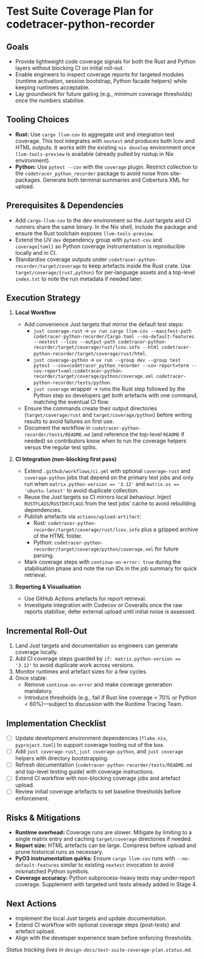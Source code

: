 # Test Suite Coverage Plan for codetracer-python-recorder

## Goals
- Provide lightweight code coverage signals for both the Rust and Python layers without blocking CI on initial roll-out.
- Enable engineers to inspect coverage reports for targeted modules (runtime activation, session bootstrap, Python facade helpers) while keeping runtimes acceptable.
- Lay groundwork for future gating (e.g., minimum coverage thresholds) once the numbers stabilise.

## Tooling Choices
- **Rust:** Use `cargo llvm-cov` to aggregate unit and integration test coverage. This tool integrates with `nextest` and produces both lcov and HTML outputs. It works with the existing `nix develop` environment once `llvm-tools-preview` is available (already pulled by rustup in Nix environment).
- **Python:** Use `pytest --cov` with the `coverage` plugin. Restrict collection to the `codetracer_python_recorder` package to avoid noise from site-packages. Generate both terminal summaries and Cobertura XML for upload.

## Prerequisites & Dependencies
- Add `cargo-llvm-cov` to the dev environment so the Just targets and CI runners share the same binary. In the Nix shell, include the package and ensure the Rust toolchain exposes `llvm-tools-preview`.
- Extend the UV `dev` dependency group with `pytest-cov` and `coverage[toml]` so Python coverage instrumentation is reproducible locally and in CI.
- Standardise coverage outputs under `codetracer-python-recorder/target/coverage` to keep artefacts inside the Rust crate. Use `target/coverage/{rust,python}` for per-language assets and a top-level `index.txt` to note the run metadata if needed later.

## Execution Strategy
1. **Local Workflow**
   - Add convenience Just targets that mirror the default test steps:
     - `just coverage-rust` → `uv run cargo llvm-cov --manifest-path codetracer-python-recorder/Cargo.toml --no-default-features --nextest --lcov --output-path codetracer-python-recorder/target/coverage/rust/lcov.info --html codetracer-python-recorder/target/coverage/rust/html`.
     - `just coverage-python` → `uv run --group dev --group test pytest --cov=codetracer_python_recorder --cov-report=term --cov-report=xml:codetracer-python-recorder/target/coverage/python/coverage.xml codetracer-python-recorder/tests/python`.
     - `just coverage` wrapper → runs the Rust step followed by the Python step so developers get both artefacts with one command, matching the eventual CI flow.
   - Ensure the commands create their output directories (`target/coverage/rust` and `target/coverage/python`) before writing results to avoid failures on first use.
   - Document the workflow in `codetracer-python-recorder/tests/README.md` (and reference the top-level `README` if needed) so contributors know when to run the coverage helpers versus the regular test splits.

2. **CI Integration (non-blocking first pass)**
   - Extend `.github/workflows/ci.yml` with optional `coverage-rust` and `coverage-python` jobs that depend on the primary test jobs and only run when `matrix.python-version == '3.12'` and `matrix.os == 'ubuntu-latest'` to avoid duplicate collection.
   - Reuse the Just targets so CI mirrors local behaviour. Inject `RUSTFLAGS`/`RUSTDOCFLAGS` from the test jobs’ cache to avoid rebuilding dependencies.
   - Publish artefacts via `actions/upload-artifact`:
     - Rust: `codetracer-python-recorder/target/coverage/rust/lcov.info` plus a gzipped archive of the HTML folder.
     - Python: `codetracer-python-recorder/target/coverage/python/coverage.xml` for future parsing.
   - Mark coverage steps with `continue-on-error: true` during the stabilisation phase and note the run IDs in the job summary for quick retrieval.

3. **Reporting & Visualisation**
   - Use GitHub Actions artefacts for report retrieval.
   - Investigate integration with Codecov or Coveralls once the raw reports stabilise; defer external upload until initial noise is assessed.

## Incremental Roll-Out
1. Land Just targets and documentation so engineers can generate coverage locally.
2. Add CI coverage steps guarded by `if: matrix.python-version == '3.12'` to avoid duplicate work across versions.
3. Monitor runtimes and artefact sizes for a few cycles.
4. Once stable:
   - Remove `continue-on-error` and make coverage generation mandatory.
   - Introduce thresholds (e.g., fail if Rust line coverage < 70% or Python < 60%)—subject to discussion with the Runtime Tracing Team.

## Implementation Checklist
- [ ] Update development environment dependencies (`flake.nix`, `pyproject.toml`) to support coverage tooling out of the box.
- [ ] Add `just coverage-rust`, `just coverage-python`, and `just coverage` helpers with directory bootstrapping.
- [ ] Refresh documentation (`codetracer-python-recorder/tests/README.md` and top-level testing guide) with coverage instructions.
- [ ] Extend CI workflow with non-blocking coverage jobs and artefact upload.
- [ ] Review initial coverage artefacts to set baseline thresholds before enforcement.

## Risks & Mitigations
- **Runtime overhead:** Coverage runs are slower. Mitigate by limiting to a single matrix entry and caching `target/coverage` directories if needed.
- **Report size:** HTML artefacts can be large. Compress before upload and prune historical runs as necessary.
- **PyO3 instrumentation quirks:** Ensure `cargo llvm-cov` runs with `--no-default-features` similar to existing `nextest` invocation to avoid mismatched Python symbols.
- **Coverage accuracy:** Python subprocess-heavy tests may under-report coverage. Supplement with targeted unit tests already added in Stage 4.

## Next Actions
- Implement the local Just targets and update documentation.
- Extend CI workflow with optional coverage steps (post-tests) and artefact upload.
- Align with the developer experience team before enforcing thresholds.

_Status tracking lives in `design-docs/test-suite-coverage-plan.status.md`._
